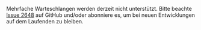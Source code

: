 Mehrfache Warteschlangen werden derzeit nicht unterstützt. Bitte beachte [Issue 2648](https://github.com/AntennaPod/AntennaPod/issues/2648) auf GitHub und/oder abonniere es, um bei neuen Entwicklungen auf dem Laufenden zu bleiben.
